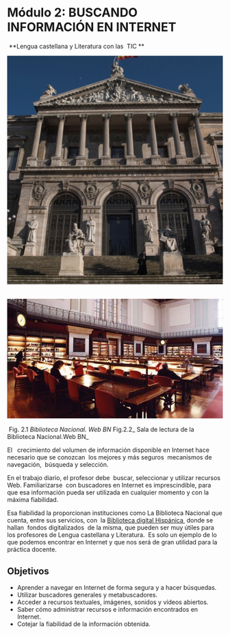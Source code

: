 # Módulo 2: BUSCANDO INFORMACIÓN EN INTERNET

 **Lengua castellana y Literatura con las  TIC **


[![Biblioteca Nacional](img/bn.jpg.jpg "Biblioteca Nacional")](http://www.bne.es/es/Inicio/index.html)



 ![Sala de consulta de la Biblioteca Nacional](img/salon_general_biblioteca_nacional_madrid_m.jpg_1306973099.jpg "Sala de consulta de la Biblioteca Nacional")


 Fig. 2.1 _Biblioteca Nacional. Web BN_ Fig.2.2_ Sala de lectura de la Biblioteca Nacional.Web BN_

El   crecimiento del volumen de información disponible en Internet hace necesario que se conozcan  los mejores y más seguros  mecanismos de navegación,  búsqueda y selección.  

En el trabajo diario, el profesor debe  buscar, seleccionar y utilizar recursos Web. Familiarizarse  con buscadores en Internet es imprescindible, para que esa información pueda ser utilizada en cualquier momento y con la máxima fiabilidad.

Esa fiabilidad la proporcionan instituciones como La Biblioteca Nacional que cuenta, entre sus servicios, con  la [Biblioteca digital Hispánica ](http://www.bne.es/es/Catalogos/BibliotecaDigitalHispanica/Inicio/index.html) donde se hallan  fondos digitalizados  de la misma, que pueden ser muy útiles para los profesores de Lengua castellana y Literatura.  Es solo un ejemplo de lo que podemos encontrar en Internet y que nos será de gran utilidad para la práctica docente.    

## Objetivos

*   Aprender a navegar en Internet de forma segura y a hacer búsquedas.
*   Utilizar buscadores generales y metabuscadores.
*   Acceder a recursos textuales, imágenes, sonidos y vídeos abiertos.
*   Saber cómo administrar recursos e información encontrados en Internet.
*   Cotejar la fiabilidad de la información obtenida. 


